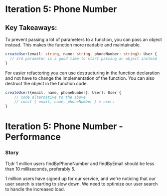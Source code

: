 # Iteration 5: Phone Number

## Key Takeaways:

To prevent passing a lot of parameters to a function, you can pass an object instead. This makes the function more readable and maintainable.

```typescript
createUser(email: string, name: string, phoneNumber: string): User {
  // 3rd parameter is a good time to start passing an object instead
}
```
 
For easier refactoring you can use destructuring in the function declaration and not have to change the implementation of the function.
You can also destruct the object in the function code.

```typescript
createUser({email, name, phoneNumber}: User): User {
    // code alternative to the above
    // const { email, name, phoneNumber } = user;
}
```

# Iteration 5: Phone Number - Performance

### Story

Tl;dr 1 million users findByPhoneNumber and findByEmail should be less than 10 milliseconds, preferably 5.

1 million users have signed up for our service, and we're noticing that our user search is starting to slow down. We need to optimize our user search to handle the increased load.

